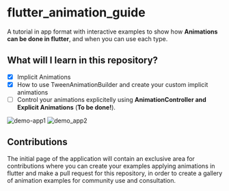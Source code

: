 # flutter_animation_guide

A tutorial in app format with interactive examples to show how **Animations can be done in flutter**, and when you can use each type.

## What will I learn in this repository?

- [x] Implicit Animations
- [x] How to use TweenAnimationBuilder and create your custom implicit animations
- [ ] Control your animations explicitelly using **AnimationController and Explicit Animations** (**To be done!**).

![demo-app1](https://github.com/arthurgiani/flutter-animation-guide/blob/master/demo-app1.gif) ![demo_app2](https://github.com/arthurgiani/flutter-animation-guide/blob/master/demo-app2.gif)

## Contributions
The initial page of the application will contain an exclusive area for contributions where you can create your examples applying animations in flutter and make a pull request for this repository, in order to create a gallery of animation examples for community use and consultation.
